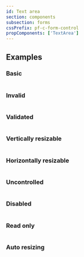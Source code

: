 ```yaml
---
id: Text area
section: components
subsection: forms
cssPrefix: pf-c-form-control
propComponents: ['TextArea']
---
```


## Examples

### Basic

```ts file="./TextAreaBasic.tsx"

```

### Invalid

```ts file="./TextAreaInvalid.tsx"

```

### Validated

```ts file="./TextAreaValidated.tsx"

```

### Vertically resizable

```ts file="./TextAreaVerticallyResizable.tsx"

```

### Horizontally resizable

```ts file="./TextAreaHorizontallyResizable.tsx"

```

### Uncontrolled

```ts file="./TextAreaUncontrolled.tsx"

```

### Disabled

```ts file="./TextAreaDisabled.tsx"

```

### Read only

```ts file="./TextAreaReadOnly.tsx"

```

### Auto resizing

```ts file="./TextAreaAutoResizing.tsx"

```
